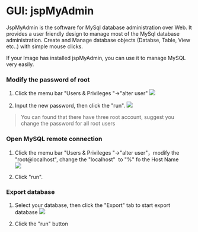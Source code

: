 # GUI: jspMyAdmin

JspMyAdmin  is the software for MySql database administration over Web. It provides a user friendly design to manage most of the MySql database administration. Create and Manage database objects (Databse, Table, View etc..) with simple mouse clicks.

If your Image has installed jspMyAdmin, you can use it to manage MySQL very easily. 

### Modify the password of root

1. Click the memu bar "Users & Privileges "->"alter user"
   ![](https://libs.websoft9.com/Websoft9/DocsPicture/en/jspmyadmin/jspmyadmin-user001-websoft9.png)

2. Input the new password, then click the "run".
   ![](https://libs.websoft9.com/Websoft9/DocsPicture/en/jspmyadmin/jspmyadmin-user002-websoft9.png)

> You can found that there have three root account, suggest you change the password for all root users


### Open MySQL remote connection

1. Click the memu bar "Users & Privileges "->"alter user"，modify the "root@localhost", change the "localhost"  to "%" fo the Host Name  
   ![](https://libs.websoft9.com/Websoft9/DocsPicture/en/jspmyadmin/jspmyadmin-user003-websoft9.png)

2. Click "run".

### Export database

1. Select your database, then click the "Export" tab to start export database
   ![](https://libs.websoft9.com/Websoft9/DocsPicture/en/jspmyadmin/jspmyadmin-export-websoft9.png)

2. Click the "run" button